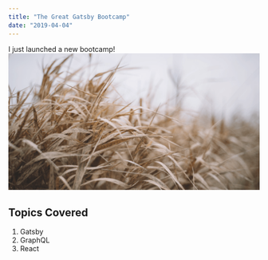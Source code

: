 ```yaml
---
title: "The Great Gatsby Bootcamp"
date: "2019-04-04"
---
```


I just launched a new bootcamp!
![Grass](./grass.png)

## Topics Covered

1. Gatsby
2. GraphQL
3. React